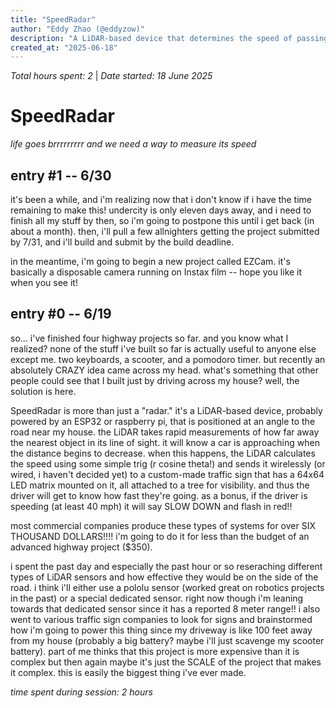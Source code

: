 ```yaml
---
title: "SpeedRadar"
author: "Eddy Zhao (@eddyzow)"
description: "A LiDAR-based device that determines the speed of passing cars on the road, then sends a wireless signal to a 64x64 LED matrix built inside of a traffic sign mounted on a nearby tree to tell the driver how fast they are going."
created_at: "2025-06-18"
---
```


*Total hours spent: 2* | *Date started: 18 June 2025*

# SpeedRadar
_life goes brrrrrrrrr and we need a way to measure its speed_

## entry #1 -- 6/30

it's been a while, and i'm realizing now that i don't know if i have the time remaining to make this! undercity is only eleven days away, and i need to finish all my stuff by then, so i'm going to postpone this until i get back (in about a month). then, i'll pull a few allnighters getting the project submitted by 7/31, and i'll build and submit by the build deadline.

in the meantime, i'm going to begin a new project called EZCam. it's basically a disposable camera running on Instax film -- hope you like it when you see it!

## entry #0 -- 6/19

so... i've finished four highway projects so far. and you know what I realized? none of the stuff i've built so far is actually useful to anyone else except me. two keyboards, a scooter, and a pomodoro timer. but recently an absolutely CRAZY idea came across my head. what's something that other people could see that I built just by driving across my house? well, the solution is here.

SpeedRadar is more than just a "radar." it's a LiDAR-based device, probably powered by an ESP32 or raspberry pi, that is positioned at an angle to the road near my house. the LiDAR takes rapid measurements of how far away the nearest object in its line of sight. it will know a car is approaching when the distance begins to decrease. when this happens, the LiDAR calculates the speed using some simple trig (r cosine theta!) and sends it wirelessly (or wired, i haven't decided yet) to a custom-made traffic sign that has a 64x64 LED matrix mounted on it, all attached to a tree for visibility. and thus the driver will get to know how fast they're going. as a bonus, if the driver is speeding (at least 40 mph) it will say SLOW DOWN and flash in red!!

most commercial companies produce these types of systems for over SIX THOUSAND DOLLARS!!!! i'm going to do it for less than the budget of an advanced highway project ($350).

i spent the past day and especially the past hour or so reseraching different types of LiDAR sensors and how effective they would be on the side of the road. i think i'll either use a pololu sensor (worked great on robotics projects in the past) or a special dedicated sensor. right now though i'm leaning towards that dedicated sensor since it has a reported 8 meter range!! i also went to various traffic sign companies to look for signs and brainstormed how i'm going to power this thing since my driveway is like 100 feet away from my house (probably a big battery? maybe i'll just scavenge my scooter battery). part of me thinks that this project is more expensive than it is complex but then again maybe it's just the SCALE of the project that makes it complex. this is easily the biggest thing i've ever made.

_time spent during session: 2 hours_
